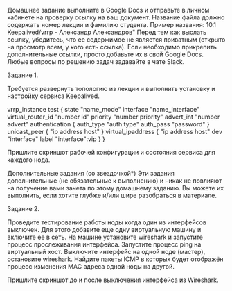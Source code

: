 Домашнее задание выполните в Google Docs и отправьте в личном кабинете на проверку ссылку на ваш документ.
Название файла должно содержать номер лекции и фамилию студента. Пример названия: 10.1 Keepalived/vrrp - Александр Александров"
Перед тем как выслать ссылку, убедитесь, что ее содержимое не является приватным (открыто на просмотр всем, у кого есть ссылка). Если необходимо прикрепить дополнительные ссылки, просто добавьте их в свой Google Docs.
Любые вопросы по решению задач задавайте в чате Slack.
 
Задание 1.

Требуется развернуть топологию из лекции и выполнить установку и настройку сервиса Keepalived. 

vrrp_instance test {
state "name_mode"
interface "name_interface"
virtual_router_id "number id"
priority "number priority"
advert_int "number advert"
authentication {
auth_type "auth type"
auth_pass "password"
}
unicast_peer {
"ip address host"
}
        virtual_ipaddress {
        "ip address host" dev "interface" label "interface":vip
}
}



Пришлите скриншот рабочей конфигурации и состояния сервиса для каждого нода.

Дополнительные задания (со звездочкой*)
Эти задания дополнительные (не обязательные к выполнению) и никак не повлияют на получение вами зачета по этому домашнему заданию. Вы можете их выполнить, если хотите глубже и/или шире разобраться в материале.
 
Задание 2.

Проведите тестирование работы ноды когда один из интерфейсов выключен. Для этого добавите еще одну виртуальную машину и включите ее в сеть. На машине установите wireshark и запустите процесс прослеживания интерфейса.   Запустите процесс ping на виртуальный хост. Выключите интерфейс на одной ноде (мастер), остановите wireshark.  Найдите пакеты ICMP в которых будет отображён процесс изменения MAC адреса одной ноды на другой. 

 Пришлите скриншот до и после выключения интерфейса из Wireshark.
